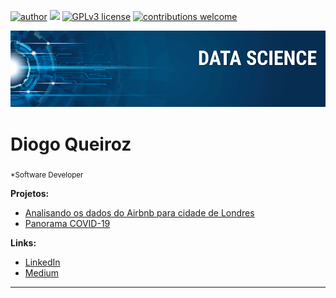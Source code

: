 [![author](https://img.shields.io/badge/author-diogo-red.svg)](https://www.linkedin.com/in/diogo-queiroz) [![](https://img.shields.io/badge/python-3.7+-blue.svg)](https://www.python.org/downloads/release/python-365/) [![GPLv3 license](https://img.shields.io/badge/License-GPLv3-blue.svg)](http://perso.crans.org/besson/LICENSE.html) [![contributions welcome](https://img.shields.io/badge/contributions-welcome-brightgreen.svg?style=flat)](https://github.com/diogoqds)

<p align="center">
  <img src="banner.png" >
</p>

# Diogo Queiroz
<sub>*Software Developer</sub>

**Projetos:**
* [Analisando os dados do Airbnb para cidade de Londres](https://github.com/diogoqds/portfolio/blob/master/Analisando_os_Dados_do_Airbnb_London.ipynb)
* [Panorama COVID-19](https://github.com/diogoqds/portfolio/blob/master/Panorama_do_COVID_19_no_Brasil.ipynb)

**Links:**
* [LinkedIn](https://www.linkedin.com/in/diogo-queiroz/)
* [Medium](https://medium.com/@diogo.qds97)


---





